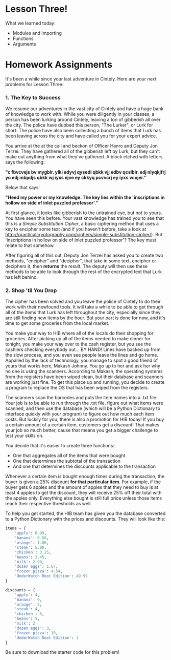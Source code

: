 # Lesson Three!
What we learned today:

  * Modules and Importing
  * Functions
  * Arguments

# Homework Assignments
It's been a while since your last adventure in Cintely. Here are your next problems for Lesson Three:

### 1. The Key to Success
We resume our adventures in the vast city of Cintely and have a huge bank of knowledge to work with. While you were diligently in your classes, a person has been lurking around Cintely, leaving a ton of gibberish all over the city. The police have dubbed this person, "The Lurker", or Lurk for short. The police have also been collecting a bunch of items that Lurk has been leaving across the city and have called you for your expert advice.

You arrive at the at the call and beckon of Officer Hanro and Deputy Jon Terzei. They have gathered all of the gibberish left by Lurk, but they can't make out anything from what they've gathered. A block etched with letters says the following:

**"c fbvcvejs bv mygblr. ylki edyvj qysedi qbkk vjj edbv qcslblr. edj nlyqkjfrj yo edj mbpdjs qbkk wj iyxs ejve ey ckkyq pcvvcrj ey iyxs vcojei."**

Below that says:

**"Heed my power or my knowledge. The key lies within the 'inscriptions in hollow on side of inlet puzzled professor'."**

At first glance, it looks like gibberish to the untrained eye, but not to yours. You have seen this before. Your vast knowledge has trained you to see that this is a _Simple Substitution Cipher_, a basic ciphering method that uses a key to encipher some text (and if you haven't before, take a look at 
http://practicalcryptography.com/ciphers/simple-substitution-cipher/). But 'inscriptions in hollow on side of inlet puzzled professor'? The key must relate to that somehow.

After figuring all of this out, Deputy Jon Terzei has asked you to create two methods, "encipher" and "decipher", that take in some text, encipher or deciphers it, then **returns** the result. The deputy will then use these methods to be able to look through the rest of the encrypted text that Lurk has left behind.

### 2. Shop 'til You Drop
The cipher has been solved and you leave the police of Cintely to do their work with their newfound tools. It will take a while to be able to get through all of the items that Lurk has left throughout the city, especially since they are still finding new items by the hour. But your part is done for now, and it's time to get some groceries from the local market.

You make your way to HIB where all of the locals do their shopping for groceries. After picking up all of the items needed to make dinner for tonight, you make your way over to the cash register, but you see the cashiers checking everybody out... BY HAND! Lines have backed up from the slow process, and you even see people leave the lines and go home. Appalled by the lack of technology, you manage to spot a good friend of yours that works here, Makash Johnny. You go up to her and ask her why no one is using the scanners. According to Makash, the operating systems from the registers have been wiped clean, but their database and scanners are working just fine. To get this place up and running, you decide to create a program to replace the OS that has been wiped from the registers.

The scanners scan the barcodes and puts the item names into a .txt file. Your job is to be able to run through the .txt file, figure out what items were scanned, and then use the database (which will be a Python Dictionary to interface quickly with your program) to figure out how much each item costs. But luckily for you, there is also a promotion for HIB today! If you buy a certain amount of a certain item, customers get a discount! That makes your job so much better, cause that means you get a bigger challenge to test your skills on.

You decide that it's easier to create three functions: 

  * One that aggregates all of the items that were bought
  * One that determines the subtotal of the transaction
  * And one that determines the discounts applicable to the transaction

Whenever a certain item is bought enough times during the transaction, the buyer is given a 25% discount **for that particular item**. For example, if the buyer gets 6 apples and the amount of apples that they need to buy is at least 4 apples to get the discount, they will receive 25% off their total with the apples only. Everything else bought is still full price unless those items reach their respective thresholds as well.

To help you get started, the HIB team has given you the database converted to a Python Dictionary with the prices and discounts. They will look like this:

```python
items = {
    'apple': 0.99,
    'banana': 0.50,
    'orange': 1.00,
    'steak': 5.00,
    'chicken': 3.25,
    'beans': 2.45,
    'milk': 2.99,
    'dozen eggs': 1.67,
    'frozen pizza': 4.54,
    'UnderWatch Root Edition': 49.99
}

discounts = {
    'apple': 4,
    'banana': 9,
    'orange': 5,
    'steak': 4,
    'chicken': 5,
    'beans': 5,
    'milk': 2
    'dozen eggs': 3,
    'frozen pizza': 10,
    'UnderWatch Root Edition': 3
}
```
  
Be sure to download the starter code for this problem!
